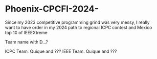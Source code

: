 # Phoenix-CPCFI-2024-
Since my 2023 competitive programming grind was very messy, I really want to have order in my 2024 path to regional ICPC contest and Mexico top 10 of IEEEXtreme

Team name with D...?

ICPC Team: Quique and ???
IEEE Team: Quique and ???
